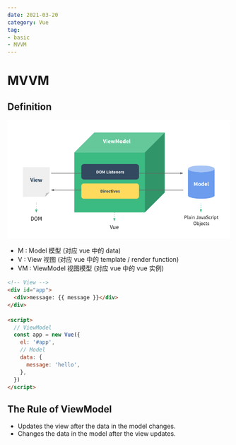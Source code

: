 ```yaml
---
date: 2021-03-20
category: Vue
tag: 
- basic
- MVVM
---
```


# MVVM

## Definition

![mvvm](./images/mvvm.png)

- M : Model 模型 (对应 vue 中的 data)
- V : View 视图 (对应 vue 中的 template / render function)
- VM : ViewModel 视图模型 (对应 vue 中的 vue 实例)

```html
<!-- View -->
<div id="app">
  <div>message: {{ message }}</div>
</div>

<script>
  // ViewModel
  const app = new Vue({
    el: '#app',
    // Model
    data: {
      message: 'hello',
    },
  })
</script>
```

## The Rule of ViewModel

- Updates the view after the data in the model changes.
- Changes the data in the model after the view updates.
